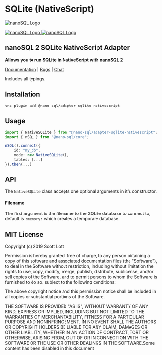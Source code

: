 # SQLite \(NativeScript\)

[![nanoSQL Logo](https://github.com/ClickSimply/Nano-SQL/raw/2.0/graphics/logo.png)](https://github.com/ClickSimply/Nano-SQL/tree/2.0/packages/Core)

[![nanoSQL Logo](https://badge.fury.io/js/%40nano-sql%2Fadapter-sqlite-nativescript.svg) ](https://badge.fury.io/js/%40nano-sql%2Fadapter-sqlite-nativescript)[![nanoSQL Logo](https://img.shields.io/npm/l/express.svg?style=flat-square)](https://github.com/ClickSimply/@nano-sql/core/blob/master/LICENSE)

## nanoSQL 2 SQLite NativeScript Adapter

**Allows you to run SQLite in NativeScript with** [**nanoSQL 2**](https://www.npmjs.com/package/@nano-sql/core)

[Documentation](https://nanosql.gitbook.io/docs/adapters/sqlite-nativescript) \| [Bugs](https://github.com/ClickSimply/Nano-SQL/issues) \| [Chat](https://gitter.im/nano-sql/community)

Includes all typings.

## Installation <a id="installation"></a>

```bash
tns plugin add @nano-sql/adapter-sqlite-nativescript
```

## Usage <a id="usage"></a>

```typescript
import { NativeSQLite } from "@nano-sql/adapter-sqlite-nativescript";
import { nSQL } from "@nano-sql/core";

nSQL().connect({
    id: "my_db",
    mode: new NativeSQLite(),
    tables: [...]
}).then(...)
```

## API <a id="api"></a>

The `NativeSQLite` class accepts one optional arguments in it's constructor.

#### Filename <a id="filename"></a>

The first argument is the filename to the SQLite database to connect to, default is `:memory:` which creates a temporary database.

## MIT License <a id="mit-license"></a>

Copyright \(c\) 2019 Scott Lott

Permission is hereby granted, free of charge, to any person obtaining a copy of this software and associated documentation files \(the "Software"\), to deal in the Software without restriction, including without limitation the rights to use, copy, modify, merge, publish, distribute, sublicense, and/or sell copies of the Software, and to permit persons to whom the Software is furnished to do so, subject to the following conditions:

The above copyright notice and this permission notice shall be included in all copies or substantial portions of the Software.

THE SOFTWARE IS PROVIDED "AS IS", WITHOUT WARRANTY OF ANY KIND, EXPRESS OR IMPLIED, INCLUDING BUT NOT LIMITED TO THE WARRANTIES OF MERCHANTABILITY, FITNESS FOR A PARTICULAR PURPOSE AND NONINFRINGEMENT. IN NO EVENT SHALL THE AUTHORS OR COPYRIGHT HOLDERS BE LIABLE FOR ANY CLAIM, DAMAGES OR OTHER LIABILITY, WHETHER IN AN ACTION OF CONTRACT, TORT OR OTHERWISE, ARISING FROM, OUT OF OR IN CONNECTION WITH THE SOFTWARE OR THE USE OR OTHER DEALINGS IN THE SOFTWARE.Some content has been disabled in this document
